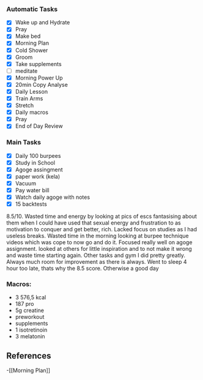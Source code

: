 
### Automatic Tasks

- [x] Wake up and Hydrate
- [x] Pray
- [x] Make bed
- [x] Morning Plan
- [x] Cold Shower
- [x] Groom
- [x] Take supplements
- [ ] meditate
- [x] Morning Power Up
- [x] 20min Copy Analyse
- [x] Daily Lesson
- [x] Train Arms
- [x] Stretch
- [x] Daily macros
- [x] Pray
- [x] End of Day Review

### Main Tasks

- [x] Daily 100 burpees
- [x] Study in School
- [x] Agoge assingment
- [x] paper work (kela)
- [x] Vacuum
- [x] Pay water bill
- [x] Watch daily agoge with notes
- [x] 15 backtests

8.5/10. Wasted time and energy by looking at pics of escs fantasising about them when I could have used that sexual energy and frustration to as motivation to conquer and get better, rich. Lacked focus on studies as I had useless breaks. Wasted time in the morning looking at burpee technique videos which was cope to now go and do it. Focused really well on agoge assignment. looked at others for little inspiration and to not make it wrong and waste time starting again. Other tasks and gym I did pretty greatly. Always much room for improvement as there is always. Went to sleep 4 hour too late, thats why the 8.5 score. Otherwise a good day
### Macros: 
+ 3 576,5 kcal 
+ 187 pro
+ 5g creatine
+ preworkout
+ supplements
+ 1 isotretinoin
+ 3 melatonin
## References
<!-- Links to pages not referenced in the content -->
-[[Morning Plan]]